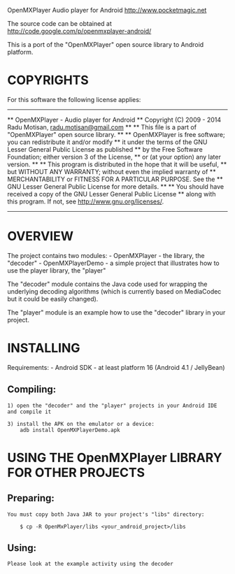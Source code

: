 
OpenMXPlayer Audio player for Android
http://www.pocketmagic.net

The source code can be obtained at http://code.google.com/p/openmxplayer-android/

This is a port of the "OpenMXPlayer" open source library to Android platform.


COPYRIGHTS
==========

For this software the following license applies:

******************************************************************************
** OpenMXPlayer - Audio player for Android
** Copyright (C) 2009 - 2014 Radu Motisan, radu.motisan@gmail.com
**
** This file is a part of "OpenMXPlayer" open source library.
**
** OpenMXPlayer is free software; you can redistribute it and/or modify
** it under the terms of the GNU Lesser General Public License as published
** by the Free Software Foundation; either version 3 of the License,
** or (at your option) any later version.
**
** This program is distributed in the hope that it will be useful,
** but WITHOUT ANY WARRANTY; without even the implied warranty of
** MERCHANTABILITY or FITNESS FOR A PARTICULAR PURPOSE.  See the
** GNU Lesser General Public License for more details.
**
** You should have received a copy of the GNU Lesser General Public License
** along with this program. If not, see <http://www.gnu.org/licenses/>.
******************************************************************************


OVERVIEW
========

The project contains two modules:
    - OpenMXPlayer - the library, the "decoder"
    - OpenMXPlayerDemo - a simple project that illustrates how to use the player library, the "player"

The "decoder" module contains the Java code used for wrapping
the underlying  decoding algorithms (which is currently based on MediaCodec but it could be easily changed).

The "player" module is an example how to use the "decoder" library in your
project.


INSTALLING
==========

Requirements:
    - Android SDK - at least platform 16 (Android 4.1 / JellyBean)


Compiling:
----------

    1) open the "decoder" and the "player" projects in your Android IDE and compile it

    3) install the APK on the emulator or a device:
        adb install OpenMXPlayerDemo.apk


USING THE OpenMXPlayer LIBRARY FOR OTHER PROJECTS
================================================

Preparing:
----------

    You must copy both Java JAR to your project's "libs" directory:

        $ cp -R OpenMxPlayer/libs <your_android_project>/libs

Using:
------

    Please look at the example activity using the decoder
